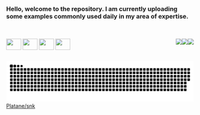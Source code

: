 ###  Hello, welcome to the repository. I am currently uploading some examples commonly used daily in my area of expertise.
</br>
<div style="display: inline_block"><br>
  <img align="center" height="30" width="40" src="https://cdn.jsdelivr.net/gh/devicons/devicon/icons/java/java-original.svg">
  <img align="center" height="30" width="40" src="https://cdn.jsdelivr.net/gh/devicons/devicon/icons/spring/spring-original.svg">
  <img align="center" height="30" width="40" src="https://cdn.jsdelivr.net/gh/devicons/devicon/icons/docker/docker-original.svg"> 
  <img align="center" height="30" width="40" src="https://cdn.jsdelivr.net/gh/devicons/devicon/icons/kubernetes/kubernetes-plain.svg"> 
  <a href="https://instagram.com/kaliston_s"  height="30" width="100"  target="_blank"><img align="right" src="https://img.shields.io/badge/-Instagram-%23E4405F?style=for-the-badge&logo=instagram&logoColor=white" target="_blank"></a>
 <a href = "mailto:kaliston.silvanio@gmail.com" height="30" width="100" ><img align="right" src="https://img.shields.io/badge/-Gmail-%23333?style=for-the-badge&logo=gmail&logoColor=white" target="_blank"></a>
  <a href="https://www.linkedin.com/in/kalistonss/" height="30" width="100" target="_blank"><img align="right" src="https://img.shields.io/badge/-LinkedIn-%230077B5?style=for-the-badge&logo=linkedin&logoColor=white" target="_blank"></a> 
 
</div>
  
  ##

![Snake animation](https://github.com/kalistons/kalistons/blob/output/github-contribution-grid-snake-dark.svg)
[Platane/snk](https://github.com/Platane/snk)
